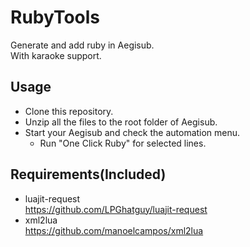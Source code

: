 # RubyTools
Generate and add ruby in Aegisub.   
With karaoke support.

## Usage  
- Clone this repository.  
- Unzip all the files to the root folder of Aegisub.  
- Start your Aegisub and check the automation menu.  
  - Run "One Click Ruby" for selected lines.  
  
## Requirements(Included)    
 - luajit-request  
  https://github.com/LPGhatguy/luajit-request   
 - xml2lua  
  https://github.com/manoelcampos/xml2lua
